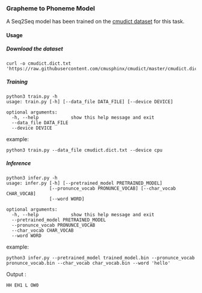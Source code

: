 ### Grapheme to Phoneme Model

A Seq2Seq model has been trained on the [cmudict dataset](https://github.com/cmusphinx/cmudict/blob/master/cmudict.dict) for this task.

#### Usage

##### Download the dataset

```
curl -o cmudict.dict.txt 'https://raw.githubusercontent.com/cmusphinx/cmudict/master/cmudict.dict'
```

##### Training

```
python3 train.py -h
usage: train.py [-h] [--data_file DATA_FILE] [--device DEVICE]

optional arguments:
  -h, --help            show this help message and exit
  --data_file DATA_FILE
  --device DEVICE
```
example:

```
python3 train.py --data_file cmudict.dict.txt --device cpu
```

##### Inference

```
python3 infer.py -h
usage: infer.py [-h] [--pretrained_model PRETRAINED_MODEL]
                [--pronunce_vocab PRONUNCE_VOCAB] [--char_vocab CHAR_VOCAB]
                [--word WORD]

optional arguments:
  -h, --help            show this help message and exit
  --pretrained_model PRETRAINED_MODEL
  --pronunce_vocab PRONUNCE_VOCAB
  --char_vocab CHAR_VOCAB
  --word WORD
```
example:
```
python3 infer.py --pretrained_model trained_model.bin --pronunce_vocab pronunce_vocab.bin --char_vocab char_vocab.bin --word 'hello'
```

Output : 
```
HH EH1 L OW0
```
